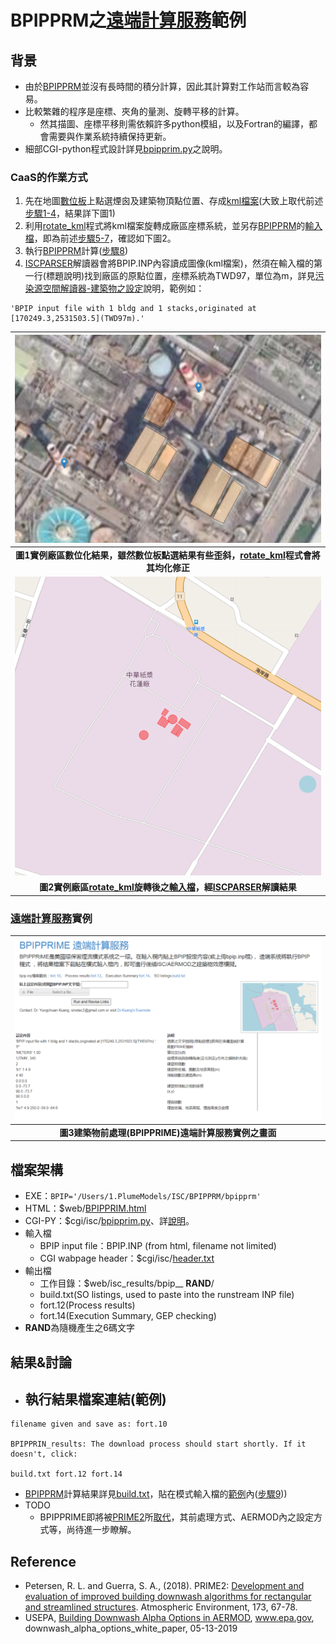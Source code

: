 # BPIPPRM之[遠端計算服務](http://114.32.164.198/BPIPPRIM.html)範例

## 背景
- 由於[BPIPPRM]()並沒有長時間的積分計算，因此其計算對工作站而言較為容易。
- 比較繁雜的程序是座標、夾角的量測、旋轉平移的計算。
  - 然其描圖、座標平移則需依賴許多python模組，以及Fortran的編譯，都會需要與作業系統持續保持更新。
- 細部CGI-python程式設計詳見[bpipprim.py](https://sinotec2.github.io/Focus-on-Air-Quality/utilities/CGI-pythons/bpipprim/)之說明。

### CaaS的作業方式
  1. 先在地圖[數位板](https://sinotec2.github.io/Focus-on-Air-Quality/PlumeModels/SO_pathways/digitizer)上點選煙囪及建築物頂點位置、存成[kml檔案](http://114.32.164.198/isc_results/ZhongHuaPaper/paper.kml)(大致上取代前述[步驟1-4][步驟1-4]，結果詳下圖1)
  1. 利用[rotate_kml](https://sinotec2.github.io/Focus-on-Air-Quality/PlumeModels/SO_pathways/rotate_KML)程式將kml檔案旋轉成廠區座標系統，並另存[BPIPPRM]()的[輸入檔](http://114.32.164.198/isc_results/ZhongHuaPaper/fort.10)，即為前述[步驟5-7][步驟5-7]，確認如下圖2。
  1. 執行[BPIPPRM](http://114.32.164.198/BPIPPRIM.html)計算([步驟8][步驟8])
  1. [ISCPARSER](https://sinotec2.github.io/Focus-on-Air-Quality/PlumeModels/SO_pathways/iscParser)解讀器會將BPIP.INP內容讀成圖像(kml檔案)，然須在輸入檔的第一行(標題說明)找到廠區的原點位置，座標系統為TWD97，單位為m，詳見[污染源空間解讀器-建築物之設定](https://sinotec2.github.io/Focus-on-Air-Quality/PlumeModels/SO_pathways/iscParser/#建築物之設定)說明，範例如：

```
'BPIP input file with 1 bldg and 1 stacks,originated at [170249.3,2531503.5](TWD97m).'	
```

| ![BPIP3.png](https://raw.githubusercontent.com/sinotec2/Focus-on-Air-Quality/main/assets/images/BPIP3.png)|
|:--:|
| <b>圖1實例廠區數位化結果，雖然數位板點選結果有些歪斜，[rotate_kml](https://sinotec2.github.io/Focus-on-Air-Quality/PlumeModels/SO_pathways/rotate_KML)程式會將其均化修正</b>|
| ![BPIP4.png](https://raw.githubusercontent.com/sinotec2/Focus-on-Air-Quality/main/assets/images/BPIP4.png)|
| <b>圖2實例廠區[rotate_kml](https://sinotec2.github.io/Focus-on-Air-Quality/PlumeModels/SO_pathways/rotate_KML)旋轉後之[輸入檔](http://114.32.164.198/isc_results/ZhongHuaPaper/fort.10)，經[ISCPARSER](https://sinotec2.github.io/Focus-on-Air-Quality/PlumeModels/SO_pathways/iscParser)解讀結果</b>|



### [遠端計算服務](http://114.32.164.198/BPIPPRIM.html)實例

| ![BPIPPRIME.png](https://raw.githubusercontent.com/sinotec2/Focus-on-Air-Quality/main/assets/images/BPIPPRIME.PNG)|
|:--:|
| <b>圖3建築物前處理(BPIPPRIME)遠端計算服務實例之畫面</b>|


## 檔案架構
- EXE：`BPIP='/Users/1.PlumeModels/ISC/BPIPPRM/bpipprm'`
- HTML：$web/[BPIPPRIM.html](https://github.com/sinotec2/CGI_Pythons/blob/main/bpipprim/BPIPPRIM.html)
- CGI-PY：$cgi/isc/[bpipprim.py](https://github.com/sinotec2/CGI_Pythons/blob/main/bpipprim/bpipprim.py)、詳[說明](https://sinotec2.github.io/Focus-on-Air-Quality/utilities/CGI-pythons/bpipprim/)。
- 輸入檔
  - BPIP input file：BPIP.INP (from html, filename not limited)
  - CGI wabpage header：$cgi/isc/[header.txt](https://github.com/sinotec2/CGI_Pythons/blob/main/bpipprim/header.txt)
- 輸出檔
  - 工作目錄：$web/isc_results/bpip__ **RAND**/
  - build.txt(SO listings, used to paste into the runstream INP file)
  - fort.12(Process results)
  - fort.14(Execution Summary, GEP checking)
- **RAND**為隨機產生之6碼文字

## 結果&討論
- 執行結果檔案連結(範例)
  - 
```
filename given and save as: fort.10

BPIPPRIN_results: The download process should start shortly. If it doesn't, click:

build.txt fort.12 fort.14
```

- [BPIPPRM]()計算結果詳見[build.txt](http://114.32.164.198/isc_results/ZhongHuaPaper/build.txt)，貼在模式輸入檔的[範例](http://114.32.164.198/isc_results/ZhongHuaPaper/paper1pa_NOX.inp)內([步驟9][步驟9]))
- TODO
  - BPIPPRIME即將被[PRIME2][Petersen and Guerra 2018]所[取代][官方立場]，其前處理方式、AERMOD內之設定方式等，尚待進一步瞭解。

## Reference
- Petersen, R. L. and Guerra, S. A., (2018). PRIME2: [Development and evaluation of improved building downwash algorithms for rectangular and streamlined structures](https://www.sciencedirect.com/science/article/abs/pii/S0167610517306669). Atmospheric Environment, 173, 67-78.
- USEPA, [Building Downwash Alpha Options in AERMOD](https://www.epa.gov/scram/aermod-modeling-system-development-documents), www.epa.gov, downwash_alpha_options_white_paper, 05-13-2019

[Petersen and Guerra 2018]: <https://www.sciencedirect.com/science/article/abs/pii/S0167610517306669> "Petersen, R. L. and Guerra, S. A., (2018). PRIME2: Development and evaluation of improved building downwash algorithms for rectangular and streamlined structures. Atmospheric Environment, 173, 67-78."

[官方立場]: <https://sinotec2.github.io/Focus-on-Air-Quality/PaperReview/LargeSSPtSrcEIA/2Building/#建築物下洗模擬的官方立場> "Building Downwash Alpha Options in AERMOD, www.epa.gov, downwash_alpha_options_white_paper, 05-13-2019"

[步驟1-4]: <https://sinotec2.github.io/Focus-on-Air-Quality/PlumeModels/SO_pathways/BPIP/#設定步驟與內容> "步驟1找到平面配置圖。步驟2定義局部座標軸、夾角角度D。步驟3~4量測頂點座標之X,Y值。"

[步驟5-7]: <https://sinotec2.github.io/Focus-on-Air-Quality/PlumeModels/SO_pathways/BPIP/#設定步驟與內容> "步驟5量測建築物及煙囪基地高程E。步驟6量測離地高度H。步驟7按照模板輸入數據、存檔、上傳。"

[步驟8]: <https://sinotec2.github.io/Focus-on-Air-Quality/PlumeModels/SO_pathways/BPIP/#設定步驟與內容> "步驟8執行BPIP批次檔run_bpip.sh A1P.INP A1P.OUT A1P.SUM"

[步驟9]: <https://sinotec2.github.io/Focus-on-Air-Quality/PlumeModels/SO_pathways/BPIP/#設定步驟與內容> "步驟9、將OUT檔案中的SO路徑及參數，貼在ISCST或AERMOD的執行控制檔內。ISCST不接受BPIPPRM結果之BUILDLEN、XBADJ、YBADJ等參數，必要時在結果檔中去除之，重新執行BPIPPRM但將設定P改為ST(short time)，或重新執行BPIP"